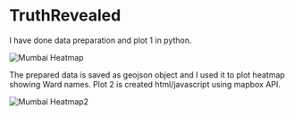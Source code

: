 # TruthRevealed

I have done data preparation and plot 1 in python.

![Mumbai Heatmap](https://github.com/InternityFoundation/TruthRevealed/blob/master/mumbai_heatmap.JPG)


The prepared data is saved as geojson object and I used it to plot heatmap showing Ward names.
Plot 2 is created html/javascript using mapbox API.

![Mumbai Heatmap2](https://github.com/InternityFoundation/TruthRevealed/blob/master/mumbai_heatmap_2.JPG)
